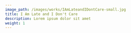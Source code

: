 ```yaml
---
image_path: /images/works/IAmLateandIDontCare-small.jpg
title: I Am Late and I Don't Care
description: Lorem ipsum dolor sit amet
weight: 1
---
```

